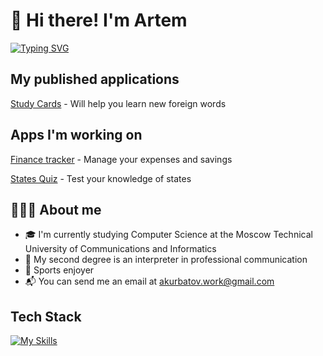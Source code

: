 # 👋 Hi there! I'm Artem
[![Typing SVG](https://readme-typing-svg.herokuapp.com?font=Fira+Code&pause=1000&color=FF6347&background=A2FF2B00&width=435&lines=iOS+Developer)](https://git.io/typing-svg)

## My published applications

<a href="https://apple.co/3sTU9ju" target="_blank">Study Cards</a> - Will help you learn new foreign words

## Apps I'm working on

<a href="https://github.com/KurbatovIOS/Finance-tracker" target="_blank">Finance tracker</a> - Manage your expenses and savings

<a href="https://github.com/KurbatovIOS/States-Quiz" target="_blank">States Quiz</a> - Test your knowledge of states


## 👨🏻‍💻 About me

- 🎓 I'm currently studying Computer Science at the Moscow Technical University of Communications and Informatics
- 📖 My second degree is an interpreter in professional communication
- 🏀 Sports enjoyer
- 📬 You can send me an email at akurbatov.work@gmail.com

## Tech Stack

[![My Skills](https://skillicons.dev/icons?i=swift,firebase,git&theme=light)](https://skillicons.dev)
